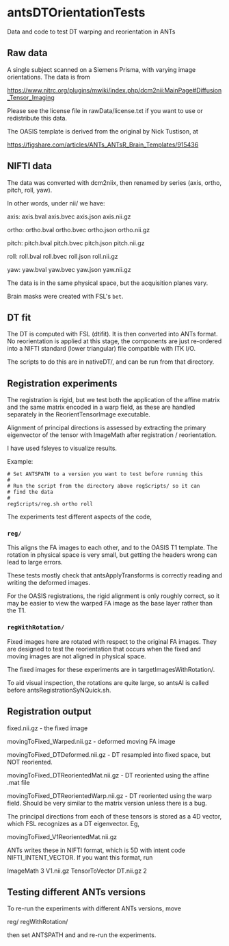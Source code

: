 # antsDTOrientationTests

Data and code to test DT warping and reorientation in ANTs


## Raw data

A single subject scanned on a Siemens Prisma, with varying image orientations.
The data is from 

  https://www.nitrc.org/plugins/mwiki/index.php/dcm2nii:MainPage#Diffusion_Tensor_Imaging 

Please see the license file in rawData/license.txt if you want to use or
redistribute this data.

The OASIS template is derived from the original by Nick Tustison, at

  https://figshare.com/articles/ANTs_ANTsR_Brain_Templates/915436

## NIFTI data

The data was converted with dcm2niix, then renamed by series (axis, ortho,
pitch, roll, yaw).

In other words, under nii/ we have:

axis:
axis.bval  axis.bvec  axis.json  axis.nii.gz

ortho:
ortho.bval  ortho.bvec  ortho.json  ortho.nii.gz

pitch:
pitch.bval  pitch.bvec  pitch.json  pitch.nii.gz

roll:
roll.bval  roll.bvec  roll.json  roll.nii.gz

yaw:
yaw.bval  yaw.bvec  yaw.json  yaw.nii.gz

The data is in the same physical space, but the acquisition planes vary.

Brain masks were created with FSL's `bet`.


## DT fit

The DT is computed with FSL (dtifit). It is then converted into ANTs format. No
reorientation is applied at this stage, the components are just re-ordered into
a NIFTI standard (lower triangular) file compatible with ITK I/O.

The scripts to do this are in nativeDT/, and can be run from that directory.


## Registration experiments

The registration is rigid, but we test both the application of the affine matrix
and the same matrix encoded in a warp field, as these are handled separately in
the ReorientTensorImage executable.

Alignment of principal directions is assessed by extracting the primary
eigenvector of the tensor with ImageMath after registration / reorientation. 

I have used fsleyes to visualize results.

Example:

```
# Set ANTSPATH to a version you want to test before running this
#
# Run the script from the directory above regScripts/ so it can
# find the data
#
regScripts/reg.sh ortho roll
```

The experiments test different aspects of the code,


### `reg/`

This aligns the FA images to each other, and to the OASIS T1 template. The
rotation in physical space is very small, but getting the headers wrong can lead
to large errors. 

These tests mostly check that antsApplyTransforms is correctly reading and
writing the deformed images. 

For the OASIS registrations, the rigid alignment is only roughly correct, so it
may be easier to view the warped FA image as the base layer rather than the T1. 

### `regWithRotation/`

Fixed images here are rotated with respect to the original FA images. They are
designed to test the reorientation that occurs when the fixed and moving images
are not aligned in physical space.

The fixed images for these experiments are in targetImagesWithRotation/.

To aid visual inspection, the rotations are quite large, so antsAI is called
before antsRegistrationSyNQuick.sh. 


## Registration output

fixed.nii.gz - the fixed image

movingToFixed_Warped.nii.gz - deformed moving FA image

movingToFixed_DTDeformed.nii.gz - DT resampled into fixed space, but NOT
                                  reoriented.

movingToFixed_DTReorientedMat.nii.gz - DT reoriented using the affine .mat file

movingToFixed_DTReorientedWarp.nii.gz - DT reoriented using the warp field.
                                        Should be very similar to the matrix
                                        version unless there is a bug. 

The principal directions from each of these tensors is stored as a 4D vector,
which FSL recognizes as a DT eigenvector. Eg,

  movingToFixed_V1ReorientedMat.nii.gz

ANTs writes these in NIFTI format, which is 5D with intent code
NIFTI_INTENT_VECTOR. If you want this format, run

 ImageMath 3 V1.nii.gz TensorToVector DT.nii.gz 2



## Testing different ANTs versions 

To re-run the experiments with different ANTs versions, move 
  
  reg/
  regWithRotation/

then set ANTSPATH and and re-run the experiments.


